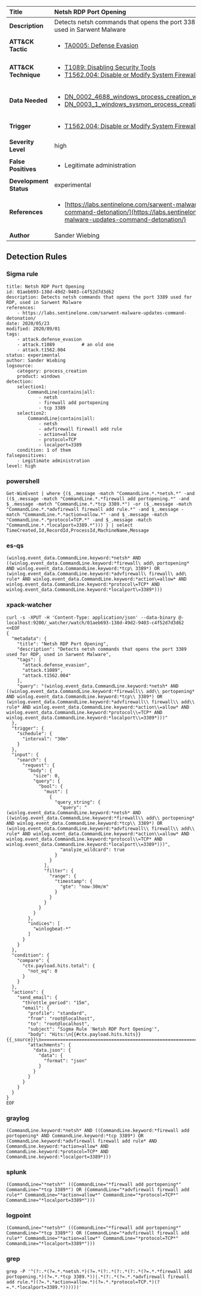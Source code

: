 | Title                    | Netsh RDP Port Opening       |
|:-------------------------|:------------------|
| **Description**          | Detects netsh commands that opens the port 3389 used for RDP, used in Sarwent Malware |
| **ATT&amp;CK Tactic**    |  <ul><li>[TA0005: Defense Evasion](https://attack.mitre.org/tactics/TA0005)</li></ul>  |
| **ATT&amp;CK Technique** | <ul><li>[T1089: Disabling Security Tools](https://attack.mitre.org/techniques/T1089)</li><li>[T1562.004: Disable or Modify System Firewall](https://attack.mitre.org/techniques/T1562/004)</li></ul>  |
| **Data Needed**          | <ul><li>[DN_0002_4688_windows_process_creation_with_commandline](../Data_Needed/DN_0002_4688_windows_process_creation_with_commandline.md)</li><li>[DN_0003_1_windows_sysmon_process_creation](../Data_Needed/DN_0003_1_windows_sysmon_process_creation.md)</li></ul>  |
| **Trigger**              | <ul><li>[T1562.004: Disable or Modify System Firewall](../Triggers/T1562.004.md)</li></ul>  |
| **Severity Level**       | high |
| **False Positives**      | <ul><li>Legitimate administration</li></ul>  |
| **Development Status**   | experimental |
| **References**           | <ul><li>[https://labs.sentinelone.com/sarwent-malware-updates-command-detonation/](https://labs.sentinelone.com/sarwent-malware-updates-command-detonation/)</li></ul>  |
| **Author**               | Sander Wiebing |


## Detection Rules

### Sigma rule

```
title: Netsh RDP Port Opening
id: 01aeb693-138d-49d2-9403-c4f52d7d3d62
description: Detects netsh commands that opens the port 3389 used for RDP, used in Sarwent Malware
references:
    - https://labs.sentinelone.com/sarwent-malware-updates-command-detonation/
date: 2020/05/23
modified: 2020/09/01
tags:
    - attack.defense_evasion
    - attack.t1089          # an old one
    - attack.t1562.004
status: experimental
author: Sander Wiebing
logsource:
    category: process_creation
    product: windows
detection:
    selection1:
        CommandLine|contains|all:
            - netsh
            - firewall add portopening
            - tcp 3389
    selection2:
        CommandLine|contains|all:
            - netsh
            - advfirewall firewall add rule
            - action=allow
            - protocol=TCP
            - localport=3389
    condition: 1 of them
falsepositives:
    - Legitimate administration
level: high

```





### powershell
    
```
Get-WinEvent | where {($_.message -match "CommandLine.*.*netsh.*" -and (($_.message -match "CommandLine.*.*firewall add portopening.*" -and $_.message -match "CommandLine.*.*tcp 3389.*") -or ($_.message -match "CommandLine.*.*advfirewall firewall add rule.*" -and $_.message -match "CommandLine.*.*action=allow.*" -and $_.message -match "CommandLine.*.*protocol=TCP.*" -and $_.message -match "CommandLine.*.*localport=3389.*"))) } | select TimeCreated,Id,RecordId,ProcessId,MachineName,Message
```


### es-qs
    
```
(winlog.event_data.CommandLine.keyword:*netsh* AND ((winlog.event_data.CommandLine.keyword:*firewall\ add\ portopening* AND winlog.event_data.CommandLine.keyword:*tcp\ 3389*) OR (winlog.event_data.CommandLine.keyword:*advfirewall\ firewall\ add\ rule* AND winlog.event_data.CommandLine.keyword:*action\=allow* AND winlog.event_data.CommandLine.keyword:*protocol\=TCP* AND winlog.event_data.CommandLine.keyword:*localport\=3389*)))
```


### xpack-watcher
    
```
curl -s -XPUT -H 'Content-Type: application/json' --data-binary @- localhost:9200/_watcher/watch/01aeb693-138d-49d2-9403-c4f52d7d3d62 <<EOF
{
  "metadata": {
    "title": "Netsh RDP Port Opening",
    "description": "Detects netsh commands that opens the port 3389 used for RDP, used in Sarwent Malware",
    "tags": [
      "attack.defense_evasion",
      "attack.t1089",
      "attack.t1562.004"
    ],
    "query": "(winlog.event_data.CommandLine.keyword:*netsh* AND ((winlog.event_data.CommandLine.keyword:*firewall\\ add\\ portopening* AND winlog.event_data.CommandLine.keyword:*tcp\\ 3389*) OR (winlog.event_data.CommandLine.keyword:*advfirewall\\ firewall\\ add\\ rule* AND winlog.event_data.CommandLine.keyword:*action\\=allow* AND winlog.event_data.CommandLine.keyword:*protocol\\=TCP* AND winlog.event_data.CommandLine.keyword:*localport\\=3389*)))"
  },
  "trigger": {
    "schedule": {
      "interval": "30m"
    }
  },
  "input": {
    "search": {
      "request": {
        "body": {
          "size": 0,
          "query": {
            "bool": {
              "must": [
                {
                  "query_string": {
                    "query": "(winlog.event_data.CommandLine.keyword:*netsh* AND ((winlog.event_data.CommandLine.keyword:*firewall\\ add\\ portopening* AND winlog.event_data.CommandLine.keyword:*tcp\\ 3389*) OR (winlog.event_data.CommandLine.keyword:*advfirewall\\ firewall\\ add\\ rule* AND winlog.event_data.CommandLine.keyword:*action\\=allow* AND winlog.event_data.CommandLine.keyword:*protocol\\=TCP* AND winlog.event_data.CommandLine.keyword:*localport\\=3389*)))",
                    "analyze_wildcard": true
                  }
                }
              ],
              "filter": {
                "range": {
                  "timestamp": {
                    "gte": "now-30m/m"
                  }
                }
              }
            }
          }
        },
        "indices": [
          "winlogbeat-*"
        ]
      }
    }
  },
  "condition": {
    "compare": {
      "ctx.payload.hits.total": {
        "not_eq": 0
      }
    }
  },
  "actions": {
    "send_email": {
      "throttle_period": "15m",
      "email": {
        "profile": "standard",
        "from": "root@localhost",
        "to": "root@localhost",
        "subject": "Sigma Rule 'Netsh RDP Port Opening'",
        "body": "Hits:\n{{#ctx.payload.hits.hits}}{{_source}}\n================================================================================\n{{/ctx.payload.hits.hits}}",
        "attachments": {
          "data.json": {
            "data": {
              "format": "json"
            }
          }
        }
      }
    }
  }
}
EOF

```


### graylog
    
```
(CommandLine.keyword:*netsh* AND ((CommandLine.keyword:*firewall add portopening* AND CommandLine.keyword:*tcp 3389*) OR (CommandLine.keyword:*advfirewall firewall add rule* AND CommandLine.keyword:*action=allow* AND CommandLine.keyword:*protocol=TCP* AND CommandLine.keyword:*localport=3389*)))
```


### splunk
    
```
(CommandLine="*netsh*" ((CommandLine="*firewall add portopening*" CommandLine="*tcp 3389*") OR (CommandLine="*advfirewall firewall add rule*" CommandLine="*action=allow*" CommandLine="*protocol=TCP*" CommandLine="*localport=3389*")))
```


### logpoint
    
```
(CommandLine="*netsh*" ((CommandLine="*firewall add portopening*" CommandLine="*tcp 3389*") OR (CommandLine="*advfirewall firewall add rule*" CommandLine="*action=allow*" CommandLine="*protocol=TCP*" CommandLine="*localport=3389*")))
```


### grep
    
```
grep -P '^(?:.*(?=.*.*netsh.*)(?=.*(?:.*(?:.*(?:.*(?=.*.*firewall add portopening.*)(?=.*.*tcp 3389.*))|.*(?:.*(?=.*.*advfirewall firewall add rule.*)(?=.*.*action=allow.*)(?=.*.*protocol=TCP.*)(?=.*.*localport=3389.*))))))'
```



